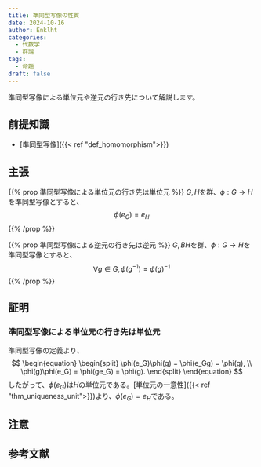 ```yaml
---
title: 準同型写像の性質
date: 2024-10-16
author: Enklht
categories:
  - 代数学
  - 群論
tags:
  - 命題
draft: false
---
```


準同型写像による単位元や逆元の行き先について解説します。

<!--more-->

## 前提知識

- [準同型写像]({{< ref "def_homomorphism">}})

## 主張

{{% prop 準同型写像による単位元の行き先は単位元 %}}
$G, H$を群、$\phi: G \to H$を準同型写像とすると、
$$\phi(e_G) = e_H$$
{{% /prop %}}

{{% prop 準同型写像による逆元の行き先は逆元 %}}
$G,BH$を群、$\phi: G \to H$を準同型写像とすると、
$$\forall g \in G, \phi(g^{-1}) = \phi(g)^{-1}$$
{{% /prop %}}

## 証明

### 準同型写像による単位元の行き先は単位元

準同型写像の定義より、
$$
\begin{equation}
  \begin{split}
    \phi(e_G)\phi(g) = \phi(e_Gg) = \phi(g), \\
    \phi(g)\phi(e_G) = \phi(ge_G) = \phi(g).
  \end{split}
\end{equation}
$$
したがって、$\phi(e_G)$は$H$の単位元である。[単位元の一意性]({{< ref "thm_uniqueness_unit">}})より、$\phi(e_G) = e_H$である。

## 注意

## 参考文献
